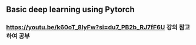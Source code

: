 ## Basic deep learning using Pytorch
### https://youtu.be/k60oT_8lyFw?si=du7_PB2b_RJ7fF6U 강의 참고하여 공부
